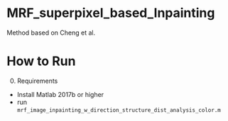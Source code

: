 # MRF_superpixel_based_Inpainting
Method based on Cheng et al.

# How to Run
0. Requirements
  * Install Matlab 2017b or higher
  * run `mrf_image_inpainting_w_direction_structure_dist_analysis_color.m`
